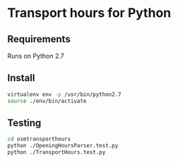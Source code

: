 # Transport hours for Python

## Requirements

Runs on Python 2.7

## Install

```sh
virtualenv env -p /usr/bin/python2.7
source ./env/bin/activate
```

## Testing

```sh
cd osmtransporthours
python ./OpeningHoursParser.test.py
python ./TransportHours.test.py
```

